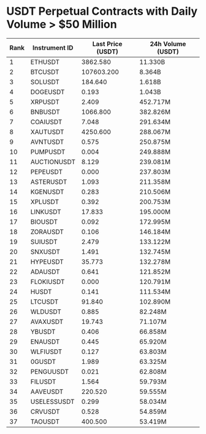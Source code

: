 # USDT Perpetual Contracts with Daily Volume > $50 Million

| Rank | Instrument ID | Last Price (USDT) | 24h Volume (USDT) |
|------|---------------|-------------------|-------------------|
| 1 | ETHUSDT | 3862.580 | 11.330B |
| 2 | BTCUSDT | 107603.200 | 8.364B |
| 3 | SOLUSDT | 184.640 | 1.618B |
| 4 | DOGEUSDT | 0.193 | 1.043B |
| 5 | XRPUSDT | 2.409 | 452.717M |
| 6 | BNBUSDT | 1066.800 | 382.826M |
| 7 | COAIUSDT | 7.048 | 291.634M |
| 8 | XAUTUSDT | 4250.600 | 288.067M |
| 9 | AVNTUSDT | 0.575 | 250.875M |
| 10 | PUMPUSDT | 0.004 | 249.888M |
| 11 | AUCTIONUSDT | 8.129 | 239.081M |
| 12 | PEPEUSDT | 0.000 | 237.803M |
| 13 | ASTERUSDT | 1.093 | 211.358M |
| 14 | KGENUSDT | 0.283 | 210.506M |
| 15 | XPLUSDT | 0.392 | 200.753M |
| 16 | LINKUSDT | 17.833 | 195.000M |
| 17 | BIOUSDT | 0.092 | 172.995M |
| 18 | ZORAUSDT | 0.106 | 146.184M |
| 19 | SUIUSDT | 2.479 | 133.122M |
| 20 | SNXUSDT | 1.491 | 132.745M |
| 21 | HYPEUSDT | 35.773 | 132.278M |
| 22 | ADAUSDT | 0.641 | 121.852M |
| 23 | FLOKIUSDT | 0.000 | 120.791M |
| 24 | HUSDT | 0.141 | 111.534M |
| 25 | LTCUSDT | 91.840 | 102.890M |
| 26 | WLDUSDT | 0.885 | 82.248M |
| 27 | AVAXUSDT | 19.743 | 71.107M |
| 28 | YBUSDT | 0.406 | 66.858M |
| 29 | ENAUSDT | 0.445 | 65.920M |
| 30 | WLFIUSDT | 0.127 | 63.803M |
| 31 | 0GUSDT | 1.989 | 63.325M |
| 32 | PENGUUSDT | 0.021 | 62.808M |
| 33 | FILUSDT | 1.564 | 59.793M |
| 34 | AAVEUSDT | 220.520 | 59.555M |
| 35 | USELESSUSDT | 0.299 | 58.034M |
| 36 | CRVUSDT | 0.528 | 54.859M |
| 37 | TAOUSDT | 400.500 | 53.419M |
